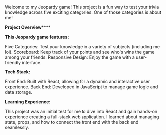 Welcome to my Jeopardy game! This project is a fun way to test your trivia knowledge across five exciting categories. One of those categories is about me!

**Project Overview******

**This Jeopardy game features:**

Five Categories: Test your knowledge in a variety of subjects (including me lol).
Scoreboard: Keep track of your points and see who's wins the game among your friends.
Responsive Design: Enjoy the game with a user-friendly interface.

**Tech Stack:**

Front End: Built with React, allowing for a dynamic and interactive user experience.
Back End: Developed in JavaScript to manage game logic and data storage.

**Learning Experience:**

This project was an initial test for me to dive into React and gain hands-on experience creating a full-stack web application. I learned about managing state, props, and how to connect the front end with the back end seamlessly.
